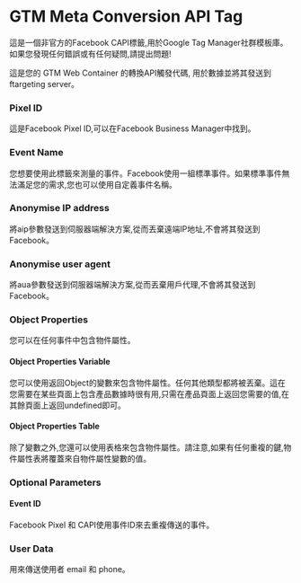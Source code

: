 # GTM Meta Conversion API Tag


這是一個非官方的Facebook CAPI標籤,用於Google Tag Manager社群模板庫。如果您發現任何錯誤或有任何疑問,請提出問題!


這是您的 GTM Web Container 的轉換API觸發代碼, 用於數據並將其發送到 ftargeting server。


### Pixel ID


這是Facebook Pixel ID,可以在Facebook Business Manager中找到。


### Event Name


您想要使用此標籤來測量的事件。Facebook使用一組標準事件。如果標準事件無法滿足您的需求,您也可以使用自定義事件名稱。


### Anonymise IP address


將aip參數發送到伺服器端解決方案,從而丟棄遠端IP地址,不會將其發送到Facebook。


### Anonymise user agent


將aua參數發送到伺服器端解決方案,從而丟棄用戶代理,不會將其發送到Facebook。


### Object Properties


您可以在任何事件中包含物件屬性。


#### Object Properties Variable


您可以使用返回Object的變數來包含物件屬性。任何其他類型都將被丟棄。這在您需要在某些頁面上包含產品數據時很有用,只需在產品頁面上返回您需要的值,在其餘頁面上返回undefined即可。


#### Object Properties Table


除了變數之外,您還可以使用表格來包含物件屬性。請注意,如果有任何重複的鍵,物件屬性表將覆蓋來自物件屬性變數的值。


### Optional Parameters


#### Event ID


Facebook Pixel 和 CAPI使用事件ID來去重複傳送的事件。


### User Data


用來傳送使用者 email 和 phone。
